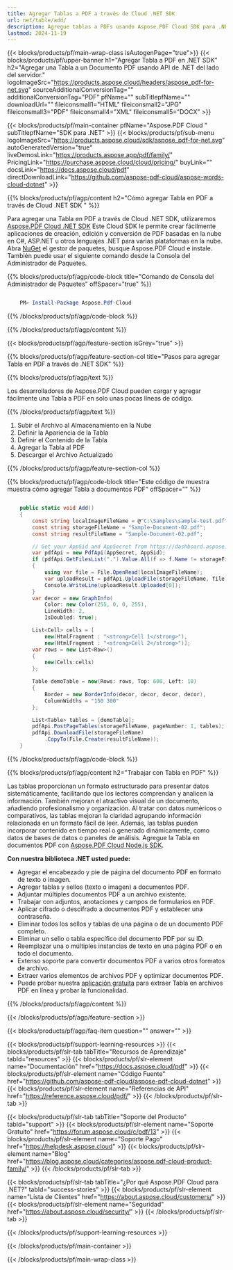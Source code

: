```yaml
---
title: Agregar Tablas a PDF a través de Cloud .NET SDK
url: net/table/add/
description: Agregue tablas a PDFs usando Aspose.PDF Cloud SDK para .NET. Genere dinámicamente diseños estructurados en documentos.
lastmod: 2024-11-19
---
```


{{< blocks/products/pf/main-wrap-class isAutogenPage="true">}}
{{< blocks/products/pf/upper-banner h1="Agregar Tabla a PDF en .NET SDK" h2="Agregar una Tabla a un Documento PDF usando API de .NET del lado del servidor." logoImageSrc="https://products.aspose.cloud/headers/aspose_pdf-for-net.svg" sourceAdditionalConversionTag="" additionalConversionTag="PDF" pfName="" subTitlepfName="" downloadUrl="" fileiconsmall1="HTML" fileiconsmall2="JPG" fileiconsmall3="PDF" fileiconsmall4="XML" fileiconsmall5="DOCX" >}}

{{< blocks/products/pf/main-container pfName="Aspose.PDF Cloud " subTitlepfName="SDK para .NET" >}}
{{< blocks/products/pf/sub-menu logoImageSrc="https://products.aspose.cloud/sdk/aspose_pdf-for-net.svg"
autoGeneratedVersion="true"
liveDemosLink="https://products.aspose.app/pdf/family/" PricingLink="https://purchase.aspose.cloud/cloud/pricing/" buyLink="" docsLink="https://docs.aspose.cloud/pdf"  directDownloadLink="https://github.com/aspose-pdf-cloud/aspose-words-cloud-dotnet" >}}

{{% blocks/products/pf/agp/content h2="Cómo agregar Tabla en PDF a través de Cloud .NET SDK " %}}

Para agregar una Tabla en PDF a través de Cloud .NET SDK, utilizaremos
[Aspose.PDF Cloud .NET SDK](https://products.aspose.cloud/pdf/net/)
Este Cloud SDK le permite crear fácilmente aplicaciones de creación, edición y conversión de PDF basadas en la nube en C#, ASP.NET u otros lenguajes .NET para varias plataformas en la nube. Abra
[NuGet](https://www.nuget.org/packages/Aspose.Pdf-Cloud)
el gestor de paquetes, busque
Aspose.PDF Cloud
e instale. También puede usar el siguiente comando desde la Consola del Administrador de Paquetes.

{{% blocks/products/pf/agp/code-block title="Comando de Consola del Administrador de Paquetes" offSpacer="true" %}}

```powershell

    PM> Install-Package Aspose.Pdf-Cloud

```

{{% /blocks/products/pf/agp/code-block %}}

{{% /blocks/products/pf/agp/content %}}

{{< blocks/products/pf/agp/feature-section isGrey="true" >}}

{{% blocks/products/pf/agp/feature-section-col title="Pasos para agregar Tabla en PDF a través de .NET SDK" %}}

{{% blocks/products/pf/agp/text %}}

Los desarrolladores de Aspose.PDF Cloud pueden cargar y agregar fácilmente una Tabla a PDF en solo unas pocas líneas de código.

{{% /blocks/products/pf/agp/text %}}

1. Subir el Archivo al Almacenamiento en la Nube
1. Definir la Apariencia de la Tabla
1. Definir el Contenido de la Tabla
1. Agregar la Tabla al PDF
1. Descargar el Archivo Actualizado

{{% /blocks/products/pf/agp/feature-section-col %}}

{{% blocks/products/pf/agp/code-block title="Este código de muestra muestra cómo agregar Tabla a documentos PDF" offSpacer="" %}}

```cs

    public static void Add()
    {
        const string localImageFileName = @"C:\Samples\sample-test.pdf";
        const string storageFileName = "Sample-Document-02.pdf";
        const string resultFileName = "Sample-Document-02.pdf";

        // Get your AppSid and AppSecret from https://dashboard.aspose.cloud (free registration required).
        var pdfApi = new PdfApi(AppSecret, AppSid);
        if (pdfApi.GetFilesList(".").Value.All(f => f.Name != storageFileName))
        {
            using var file = File.OpenRead(localImageFileName);
            var uploadResult = pdfApi.UploadFile(storageFileName, file);
            Console.WriteLine(uploadResult.Uploaded[0]);
        }
        var decor = new GraphInfo(
            Color: new Color(255, 0, 0, 255),
            LineWidth: 2,
            IsDoubled: true);

        List<Cell> cells = [
            new(HtmlFragment : "<strong>Cell 1</strong>"),
            new(HtmlFragment : "<strong>Cell 2</strong>")];
        var rows = new List<Row>()
        {
            new(Cells:cells)
        };

        Table demoTable = new(Rows: rows, Top: 600, Left: 10)
        {
            Border = new BorderInfo(decor, decor, decor, decor),
            ColumnWidths = "150 300"
        };

        List<Table> tables = [demoTable];
        pdfApi.PostPageTables(storageFileName, pageNumber: 1, tables);
        pdfApi.DownloadFile(storageFileName)
            .CopyTo(File.Create(resultFileName));
    }
```

{{% /blocks/products/pf/agp/code-block %}}

{{% blocks/products/pf/agp/content h2="Trabajar con Tabla en PDF" %}}

Las tablas proporcionan un formato estructurado para presentar datos sistemáticamente, facilitando que los lectores comprendan y analicen la información. También mejoran el atractivo visual de un documento, añadiendo profesionalismo y organización. Al tratar con datos numéricos o comparativos, las tablas mejoran la claridad agrupando información relacionada en un formato fácil de leer. Además, las tablas pueden incorporar contenido en tiempo real o generado dinámicamente, como datos de bases de datos o paneles de análisis.
Agregue la Tabla en documentos PDF con [Aspose.PDF Cloud Node.js SDK](https://products.aspose.cloud/pdf/net/).

**Con nuestra biblioteca .NET usted puede:**

+ Agregar el encabezado y pie de página del documento PDF en formato de texto o imagen.
+ Agregar tablas y sellos (texto o imagen) a documentos PDF.
+ Adjuntar múltiples documentos PDF a un archivo existente.
+ Trabajar con adjuntos, anotaciones y campos de formularios en PDF.
+ Aplicar cifrado o descifrado a documentos PDF y establecer una contraseña.
+ Eliminar todos los sellos y tablas de una página o de un documento PDF completo.
+ Eliminar un sello o tabla específico del documento PDF por su ID.
+ Reemplazar una o múltiples instancias de texto en una página PDF o en todo el documento.
+ Extenso soporte para convertir documentos PDF a varios otros formatos de archivo.
+ Extraer varios elementos de archivos PDF y optimizar documentos PDF.
+ Puede probar nuestra [aplicación gratuita](https://products.aspose.app/pdf/table-extraction) para extraer Tabla en archivos PDF en línea y probar la funcionalidad.

{{% /blocks/products/pf/agp/content %}}

{{< /blocks/products/pf/agp/feature-section >}}

{{< blocks/products/pf/agp/faq-item question="" answer="" >}}

{{< blocks/products/pf/support-learning-resources >}}
{{< blocks/products/pf/slr-tab tabTitle="Recursos de Aprendizaje" tabId="resources" >}}
{{< blocks/products/pf/slr-element name="Documentación" href="https://docs.aspose.cloud/pdf" >}}
{{< blocks/products/pf/slr-element name="Código Fuente" href="https://github.com/aspose-pdf-cloud/aspose-pdf-cloud-dotnet" >}}
{{< blocks/products/pf/slr-element name="Referencias de API" href="https://reference.aspose.cloud/pdf/" >}}
{{< /blocks/products/pf/slr-tab >}}

{{< blocks/products/pf/slr-tab tabTitle="Soporte del Producto" tabId="support" >}}
{{< blocks/products/pf/slr-element name="Soporte Gratuito" href="https://forum.aspose.cloud/c/pdf/13" >}}
{{< blocks/products/pf/slr-element name="Soporte Pago" href="https://helpdesk.aspose.cloud" >}}
{{< blocks/products/pf/slr-element name="Blog" href="https://blog.aspose.cloud/categories/aspose.pdf-cloud-product-family/" >}}
{{< /blocks/products/pf/slr-tab >}}

{{< blocks/products/pf/slr-tab tabTitle="¿Por qué Aspose.PDF Cloud para .NET?" tabId="success-stories" >}}
{{< blocks/products/pf/slr-element name="Lista de Clientes" href="https://about.aspose.cloud/customers/" >}}
{{< blocks/products/pf/slr-element name="Seguridad" href="https://about.aspose.cloud/security/" >}}
{{< /blocks/products/pf/slr-tab >}}

{{< /blocks/products/pf/support-learning-resources >}}

{{< /blocks/products/pf/main-container >}}

{{< /blocks/products/pf/main-wrap-class >}}

